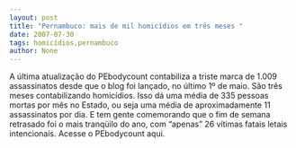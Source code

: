 ```yaml
---
layout: post
title: "Pernambuco: mais de mil homicídios em três meses "
date: 2007-07-30
tags: homicídios,pernambuco
author: None
---
```

A&nbsp;&uacute;ltima atualiza&ccedil;&atilde;o do PEbodycount contabiliza&nbsp;a triste marca de 1.009 assassinatos desde que o blog foi lan&ccedil;ado, no &uacute;ltimo 1&ordm; de maio. 
S&atilde;o tr&ecirc;s meses contabilizando homic&iacute;dios.&nbsp;Isso d&aacute;&nbsp;uma m&eacute;dia de 335 pessoas mortas por m&ecirc;s no Estado, ou seja uma m&eacute;dia de aproximadamente 11 assassinatos por dia.
E tem gente comemorando que o fim de semana retrasado foi o mais tranq&uuml;ilo do ano, com &ldquo;apenas&rdquo; 26 v&iacute;timas fatais letais intencionais.
Acesse o&nbsp;PEbodycount aqui. 